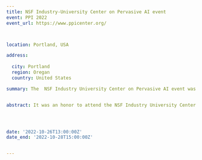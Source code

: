 ```yaml
---
title: NSF Industry-University Center on Pervasive AI event
event: PPI 2022
event_url: https://www.ppicenter.org/



location: Portland, USA

address:
  
  city: Portland
  region: Oregan
  country: United States

summary: The  NSF Industry University Center on Pervasive AI event was held at Portland, OR, USA organized by Oregon State University in collaboration with CU Boulder University and Oakland University.


abstract: It was an honor to attend the NSF Industry University Center on Pervasive AI's industry advisory board event in Portland, where I had the opportunity to present my research work on Dynamic Software Containers Workload Balancing via Many-Objective Search. I was honored to receive the most industry ready research award among a lot of great projects presented by CU Boulder university, Orogeon State university and Oakland University. To more achievements ! Watch My 1mn pitch! [![Watch the video](./1.jpeg)](https://youtu.be/InJrm7rC9S4)




date: '2022-10-26T13:00:00Z'
date_end: '2022-10-28T15:00:00Z'


---
```








